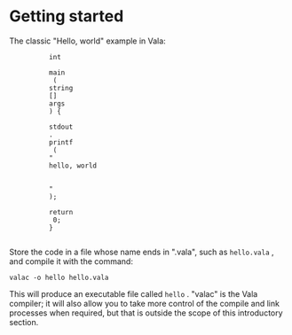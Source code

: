 

Getting started
===============

The classic "Hello, world" example in Vala:

``` {.vala}
          int
           
          main
           (
          string
          [] 
          args
          ) {
                  
          stdout
          .
          printf
           (
          "
          hello, world
          
          
          "
          );
                  
          return
           0;
          }
        
```

Store the code in a file whose name ends in ".vala", such as
`hello.vala` , and compile it with the command:

`valac -o hello hello.vala`

This will produce an executable file called `hello` . "valac" is the Vala compiler; it will also allow you to take more control of the compile and link processes when required, but that is outside the scope of this introductory section.

